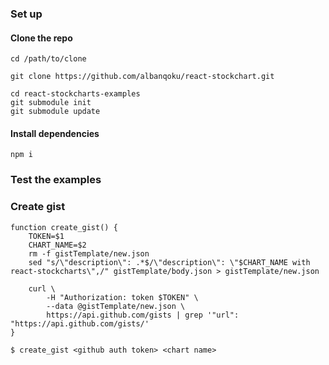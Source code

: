 
### Set up

#### Clone the repo

```
cd /path/to/clone

git clone https://github.com/albanqoku/react-stockchart.git

cd react-stockcharts-examples
git submodule init
git submodule update
```

#### Install dependencies

```
npm i
```

### Test the examples



### Create gist

```
function create_gist() {
	TOKEN=$1
    CHART_NAME=$2
    rm -f gistTemplate/new.json
    sed "s/\"description\": .*$/\"description\": \"$CHART_NAME with react-stockcharts\",/" gistTemplate/body.json > gistTemplate/new.json

    curl \
        -H "Authorization: token $TOKEN" \
        --data @gistTemplate/new.json \
        https://api.github.com/gists | grep '"url": "https://api.github.com/gists/'
}

$ create_gist <github auth token> <chart name>
```